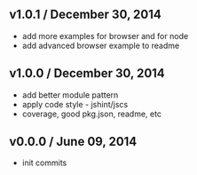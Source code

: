 ## v1.0.1 / December 30, 2014
- add more examples for browser and for node
- add advanced browser example to readme

## v1.0.0 / December 30, 2014
- add better module pattern
- apply code style - jshint/jscs
- coverage, good pkg.json, readme, etc

## v0.0.0 / June 09, 2014
- init commits